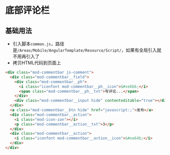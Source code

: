 # 底部评论栏

## 基础用法

- 引入脚本`common.js`，路径是`/Areas/Mobile/AngularTemplate/Resource/Script/`，如果有全局引入就不用再引入了
- 拷贝HTML代码到页面上

```html
<div class="mod-commentbar js-comment">
  <div class="mod-commentbar__field">
    <div class="mod-commentbar__ph">
      <i class="iconfont mod-commentbar__ph__icon">&#xe6b6;</i>
      <span class="mod-commentbar__ph__txt">写评论...</span>
    </div>
    <div class="mod-commentbar__input hide" contenteditable="true"></div>
  </div>
  <a class="mod-commentbar__btn hide" href="javascript:;">发布</a>
  <div class="mod-commentbar__action">
    <i class="mod-icon-zan"></i>
    <p class="mod-commentbar__action__txt">3</p>
  </div>
  <div class="mod-commentbar__action">
    <i class="iconfont mod-commentbar__action__icon">&#xe64b;</i>
  </div>
</div>
```

<simulator iframeSrc="https://shop.test.hsy884.com/dist/demo/comment.html" />